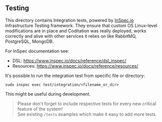 ## Testing
This directory contains Integration tests, powered by [InSpec.io](https://www.inspec.io/) Infrastructure Testing framework.
They ensure that custom OS Linux-level modifications are in place and Coditation was really deployed, works correctly and alive with other services it relies on like RabbitMQ, PostgreSQL, MongoDB.

For InSpec documentation see: 
- DSL: https://www.inspec.io/docs/reference/dsl_inspec/
- Resources: https://www.inspec.io/docs/reference/resources/

It's possible to run the integration test from specific file or directory: 
```
sudo inspec exec test/integration/<filename_or_dir>
```
This might be useful during development.

> Please don't forget to include respective tests for every new critical feature of the system!<br>
> See existing `/tests` examples which make it easy to add more tests.
